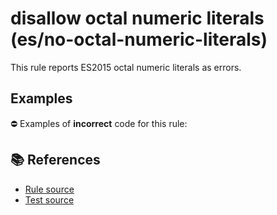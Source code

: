 # disallow octal numeric literals (es/no-octal-numeric-literals)

This rule reports ES2015 octal numeric literals as errors.

## Examples

⛔ Examples of **incorrect** code for this rule:

<eslint-playground type="bad" code="/*eslint es/no-octal-numeric-literals: error */
let a = 0o123
" />

## 📚 References

- [Rule source](https://github.com/mysticatea/eslint-plugin-es/blob/v3.0.0/lib/rules/no-octal-numeric-literals.js)
- [Test source](https://github.com/mysticatea/eslint-plugin-es/blob/v3.0.0/tests/lib/rules/no-octal-numeric-literals.js)
